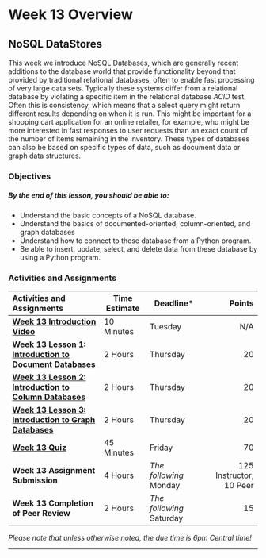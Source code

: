 # Week 13 Overview #

## NoSQL DataStores ##

This week we introduce NoSQL Databases, which are generally recent additions to the database world that provide functionality beyond that provided by traditional relational databases, often to enable fast processing of very large data sets. Typically these systems differ from a relational database by violating a specific item in the relational database _ACID_ test. Often this is consistency, which means that a select query might return different results depending on when it is run. This might be important for a shopping cart application for an online retailer, for example, who might be more interested in fast responses to user requests than an exact count of the number of items remaining in the inventory. These types of databases can also be based on specific types of data, such as document data or graph data structures. 

### Objectives ###

##### By the end of this lesson, you should be able to: ######

- Understand the basic concepts of a NoSQL database.
- Understand the basics of documented-oriented, column-oriented, and graph databases
- Understand how to connect to these database from a Python program.
- Be able to insert, update, select, and delete data from these database by using a Python program.

### Activities and Assignments ###

| Activities and Assignments               | Time Estimate | Deadline*                |                  Points |
| :--------------------------------------- | ------------- | ------------------------ | ----------------------: |
| **[Week 13 Introduction Video][wv]**     | 10 Minutes    | Tuesday                  |                     N/A |
| **[Week 13 Lesson 1: Introduction to Document Databases](lesson1.md)** | 2 Hours       | Thursday                 |                      20 |
| **[Week 13 Lesson 2: Introduction to Column Databases](lesson2.md)** | 2 Hours       | Thursday                 |                      20 |
| **[Week 13 Lesson 3: Introduction to Graph Databases](lesson3.md)** | 2 Hours       | Thursday                 |                      20 |
| **[Week 13 Quiz][wq]**                   | 45 Minutes    | Friday                   |                      70 |
| **Week 13 Assignment Submission**        | 4 Hours       | *The following* Monday   | 125 Instructor, 10 Peer |
| **Week 13 Completion of Peer Review**    | 2 Hours       | *The following* Saturday |                      15 |

*Please note that unless otherwise noted, the due time is 6pm Central time!*

----------
[wv]: https://mediaspace.illinois.edu/media/w13ov/1_opfhihkl
[wq]: https://learn.illinois.edu/mod/quiz/
